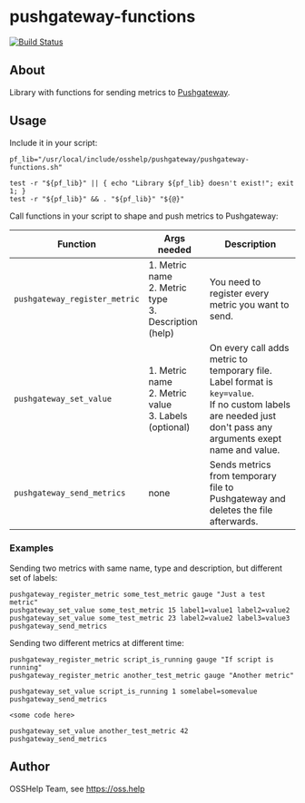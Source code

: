 # pushgateway-functions

[![Build Status](https://drone.osshelp.ru/api/badges/OSSHelp/pushgateway-functions/status.svg)](https://drone.osshelp.ru/OSSHelp/pushgateway-functions)

## About

Library with functions for sending metrics to [Pushgateway](https://gitea.osshelp.ru/ansible/pushgateway).

## Usage

Include it in your script:

``` shell
pf_lib="/usr/local/include/osshelp/pushgateway/pushgateway-functions.sh"

test -r "${pf_lib}" || { echo "Library ${pf_lib} doesn't exist!"; exit 1; }
test -r "${pf_lib}" && . "${pf_lib}" "${@}"
```

Call functions in your script to shape and push metrics to Pushgateway:

| Function | Args needed | Description |
| -------- | -------- | -------- |
| `pushgateway_register_metric` | 1. Metric name<br>2. Metric type<br>3. Description (help) | You need to register every metric you want to send. |
| `pushgateway_set_value` | 1. Metric name<br>2. Metric value<br>3. Labels (optional)<br> | On every call adds metric to temporary file.<br>Label format is `key=value`.<br>If no custom labels are needed just don't pass any arguments exept name and value. |
| `pushgateway_send_metrics` | none | Sends metrics from temporary file to Pushgateway and deletes the file afterwards. |

### Examples

Sending two metrics with same name, type and description, but different set of labels:

``` shell
pushgateway_register_metric some_test_metric gauge "Just a test metric"
pushgateway_set_value some_test_metric 15 label1=value1 label2=value2
pushgateway_set_value some_test_metric 23 label2=value2 label3=value3
pushgateway_send_metrics
```

Sending two different metrics at different time:

``` shell
pushgateway_register_metric script_is_running gauge "If script is running"
pushgateway_register_metric another_test_metric gauge "Another metric"

pushgateway_set_value script_is_running 1 somelabel=somevalue
pushgateway_send_metrics

<some code here>

pushgateway_set_value another_test_metric 42
pushgateway_send_metrics
```

## Author

OSSHelp Team, see <https://oss.help>
